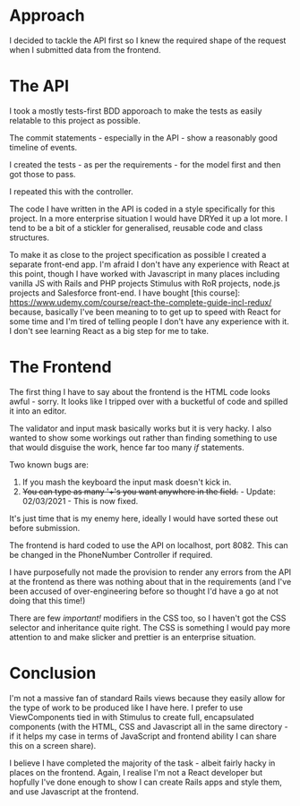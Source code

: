 # Approach
I decided to tackle the API first so I knew the required shape of the request when I submitted data from the frontend.

# The API
I took a mostly tests-first BDD apporoach to make the tests as easily relatable to this project as possible.

The commit statements - especially in the API - show a reasonably good timeline of events.

I created the tests - as per the requirements - for the model first and then got those to pass.

I repeated this with the controller.

The code I have written in the API is coded in a style specifically for this project. In a more enterprise situation I would have DRYed it up a lot more. I tend to be a bit of a stickler for generalised, reusable code and class structures.

To make it as close to the project specification as possible I created a separate front-end app. I'm afraid I don't have any experience with React at this point, though I have worked with Javascript in many places including vanilla JS with Rails and PHP projects Stimulus with RoR projects, node.js projects and Salesforce front-end. I have bought [this course]: https://www.udemy.com/course/react-the-complete-guide-incl-redux/ because, basically I've been meaning to to get up to speed with React for some time and I'm tired of telling people I don't have any experience with it. I don't see learning React as a big step for me to take.

# The Frontend
The first thing I have to say about the frontend is the HTML code looks awful - sorry. It looks like I tripped over with a bucketful of code and spilled it into an editor.

The validator and input mask basically works but it is very hacky. I also wanted to show some workings out rather than finding something to use that would disguise the work, hence far too many _if_ statements.

Two known bugs are:
1. If you mash the keyboard the input mask doesn't kick in.
2. ~~You can type as many '+'s you want anywhere in the field.~~ - Update: 02/03/2021 - This is now fixed.

It's just time that is my enemy here, ideally I would have sorted these out before submission.

The frontend is hard coded to use the API on localhost, port 8082. This can be changed in the PhoneNumber Controller if required.

I have purposefully not made the provision to render any errors from the API at the frontend as there was nothing about that in the requirements (and I've been accused of over-engineering before so thought I'd have a go at not doing that this time!)

There are few _important!_ modifiers in the CSS too, so I haven't got the CSS selector and inheritance quite right. The CSS is something I would pay more attention to and make slicker and prettier is an enterprise situation.

# Conclusion
I'm not a massive fan of standard Rails views because they easily allow for the type of work to be produced like I have here. I prefer to use ViewComponents tied in with Stimulus to create full, encapsulated components (with the HTML, CSS and Javascript all in the same directory - if it helps my case in terms of JavaScript and frontend ability I can share this on a screen share).

I believe I have completed the majority of the task - albeit fairly hacky in places on the frontend. Again, I realise I'm not a React developer but hopfully I've done enough to show I can create Rails apps and style them, and use Javascript at the frontend.

